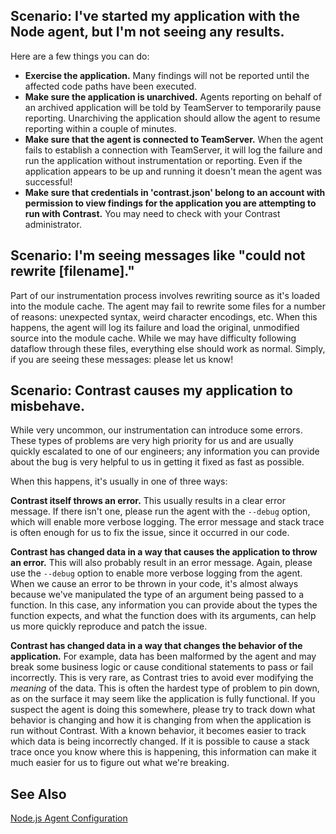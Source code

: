 <!--
title: "Node.js Agent Troubleshooting"
description: "General troubleshooting guide for the Node agent"
tags: "node troubleshooting agent general debug"
-->

## Scenario: I've started my application with the Node agent, but I'm not seeing any results.

Here are a few things you can do:
* **Exercise the application.** Many findings will not be reported until the affected code paths have been executed.
* **Make sure the application is unarchived.** Agents reporting on behalf of an archived application will be told by TeamServer to temporarily pause reporting. Unarchiving the application should allow the agent to resume reporting within a couple of minutes.
* **Make sure that the agent is connected to TeamServer.** When the agent fails to establish a connection with TeamServer, it will log the failure and run the application without instrumentation or reporting. Even if the application appears to be up and running it doesn't mean the agent was successful!
* **Make sure that credentials in 'contrast.json' belong to an account with permission to view findings for the application you are attempting to run with Contrast.** You may need to check with your Contrast administrator.

## Scenario: I'm seeing messages like "could not rewrite [filename]."

Part of our instrumentation process involves rewriting source as it's loaded into the module cache. The agent may fail to rewrite some files for a number of reasons: unexpected syntax, weird character encodings, etc. When this happens, the agent will log its failure and load the original, unmodified source into the module cache. While we may have difficulty following dataflow through these files, everything else should work as normal. Simply, if you are seeing these messages: please let us know!

## Scenario: Contrast causes my application to misbehave.

While very uncommon, our instrumentation can introduce some errors. These types of problems are very high priority for us and are usually quickly escalated to one of our engineers; any information you can provide about the bug is very helpful to us in getting it fixed as fast as possible.

When this happens, it's usually in one of three ways:

**Contrast itself throws an error.** This usually results in a clear error message. If there isn't one, please run the agent with the ```--debug``` option, which will enable more verbose logging. The error message and stack trace is often enough for us to fix the issue, since it occurred in our code.

**Contrast has changed data in a way that causes the application to throw an error.** This will also probably result in an error message. Again, please use the ```--debug``` option to enable more verbose logging from the agent. When we cause an error to be thrown in your code, it's almost always because we've manipulated the type of an argument being passed to a function. In this case, any information you can provide about the types the function expects, and what the function does with its arguments, can help us more quickly reproduce and patch the issue.

**Contrast has changed data in a way that changes the behavior of the application.** For example, data has been malformed by the agent and may break some business logic or cause conditional statements to pass or fail incorrectly. This is very rare, as Contrast tries to avoid ever modifying the *meaning* of the data. This is often the hardest type of problem to pin down, as on the surface it may seem like the application is fully functional. If you suspect the agent is doing this somewhere, please try to track down what behavior is changing and how it is changing from when the application is run without Contrast. With a known behavior, it becomes easier to track which data is being incorrectly changed. If it is possible to cause a stack trace once you know where this is happening, this information can make it much easier for us to figure out what we're breaking.

## See Also

[Node.js Agent Configuration](installation_node.html#config)
